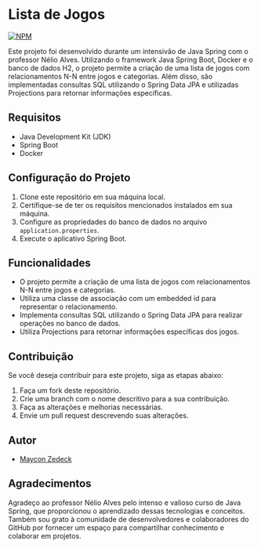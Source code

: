 # Lista de Jogos

[![NPM](https://img.shields.io/npm/l/react)](https://github.com/Mayconzedeck/dslist/blob/main/LICENSE) 

Este projeto foi desenvolvido durante um intensivão de Java Spring com o professor Nélio Alves. Utilizando o framework Java Spring Boot, Docker e o 
banco de dados H2, o projeto permite a criação de uma lista de jogos com relacionamentos N-N entre jogos e categorias. Além disso, são implementadas 
consultas SQL utilizando o Spring Data JPA e utilizadas Projections para retornar informações específicas.

## Requisitos

- Java Development Kit (JDK)
- Spring Boot
- Docker

## Configuração do Projeto

1. Clone este repositório em sua máquina local.
2. Certifique-se de ter os requisitos mencionados instalados em sua máquina.
3. Configure as propriedades do banco de dados no arquivo `application.properties`.
4. Execute o aplicativo Spring Boot.

## Funcionalidades

- O projeto permite a criação de uma lista de jogos com relacionamentos N-N entre jogos e categorias.
- Utiliza uma classe de associação com um embedded id para representar o relacionamento.
- Implementa consultas SQL utilizando o Spring Data JPA para realizar operações no banco de dados.
- Utiliza Projections para retornar informações específicas dos jogos.

## Contribuição

Se você deseja contribuir para este projeto, siga as etapas abaixo:

1. Faça um fork deste repositório.
2. Crie uma branch com o nome descritivo para a sua contribuição.
3. Faça as alterações e melhorias necessárias.
4. Envie um pull request descrevendo suas alterações.

## Autor

- [Maycon Zedeck](https://github.com/Mayconzedeck)

## Agradecimentos

Agradeço ao professor Nélio Alves pelo intenso e valioso curso de Java Spring, que proporcionou o aprendizado dessas tecnologias e conceitos. Também sou 
grato à comunidade de desenvolvedores e colaboradores do GitHub por fornecer um espaço para compartilhar conhecimento e colaborar em projetos.
